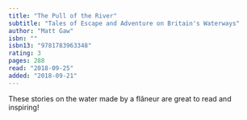 ```yaml
---
title: "The Pull of the River"
subtitle: "Tales of Escape and Adventure on Britain's Waterways"
author: "Matt Gaw"
isbn: ""
isbn13: "9781783963348"
rating: 3
pages: 288
read: "2018-09-25"
added: "2018-09-21"
---
```

These stories on the water made by a flâneur are great to read and inspiring!
